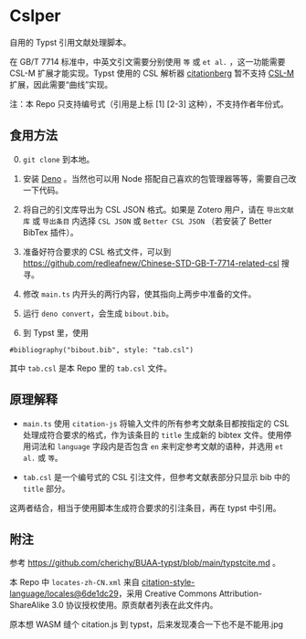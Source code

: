 # Cslper

自用的 Typst 引用文献处理脚本。

在 GB/T 7714 标准中，中英文引文需要分别使用 `等` 或 `et al.` ，这一功能需要 CSL-M 扩展才能实现。Typst 使用的 CSL 解析器 [citationberg](https://github.com/typst/citationberg) 暂不支持 [CSL-M](https://citeproc-js.readthedocs.io/en/latest/csl-m/index.html) 扩展，因此需要“曲线”实现。

注：本 Repo 只支持编号式（引用是上标 [1] [2-3] 这种），不支持作者年份式。

## 食用方法

0. `git clone` 到本地。

1. 安装 [Deno](https://deno.com) 。当然也可以用 Node 搭配自己喜欢的包管理器等等，需要自己改一下代码。

2. 将自己的引文库导出为 CSL JSON 格式。如果是 Zotero 用户，请在 `导出文献库` 或 `导出条目` 内选择 `CSL JSON` 或 `Better CSL JSON` （若安装了 Better BibTex 插件）。

3. 准备好符合要求的 CSL 格式文件，可以到 https://github.com/redleafnew/Chinese-STD-GB-T-7714-related-csl 搜寻。

4. 修改 `main.ts` 内开头的两行内容，使其指向上两步中准备的文件。

5. 运行 `deno convert`，会生成 `bibout.bib`。

6. 到 Typst 里，使用

```typst
#bibliography("bibout.bib", style: "tab.csl")
```

其中 `tab.csl` 是本 Repo 里的 `tab.csl` 文件。

## 原理解释

- `main.ts` 使用 `citation-js` 将输入文件的所有参考文献条目都按指定的 CSL 处理成符合要求的格式，作为该条目的 `title` 生成新的 bibtex 文件。使用停用词法和 `language` 字段内是否包含 `en` 来判定参考文献的语种，并选用 `et al.` 或 `等`。

- `tab.csl` 是一个编号式的 CSL 引注文件，但参考文献表部分只显示 bib 中的 `title` 部分。

这两者结合，相当于使用脚本生成符合要求的引注条目，再在 typst 中引用。

## 附注

参考 https://github.com/cherichy/BUAA-typst/blob/main/typstcite.md 。

本 Repo 中 `locates-zh-CN.xml` 来自 [citation-style-language/locales@6de1dc29](https://github.com/citation-style-language/locales/blob/6de1dc298a357ef89b965c975eed967f211028c0/locales-zh-CN.xml)，采用 Creative Commons Attribution-ShareAlike 3.0 协议授权使用。原贡献者列表在此文件内。

原本想 WASM 缝个 citation.js 到 typst，后来发现凑合一下也不是不能用.jpg
